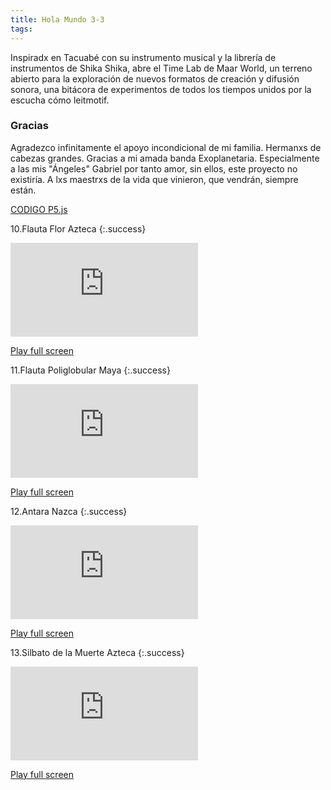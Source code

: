 ```yaml
---
title: Hola Mundo 3-3
tags: 
---
```


Inspiradx en Tacuabé con su instrumento musical y la librería de instrumentos de Shika Shika,  abre el Time Lab de Maar World, un terreno abierto para la exploración de nuevos formatos de creación y difusión sonora, una bitácora de experimentos de todos los tiempos unidos por la escucha cómo leitmotif. 


### Gracias 
Agradezco infinitamente el apoyo incondicional de mi familia.
Hermanxs de cabezas grandes.
Gracias a mi amada banda Exoplanetaria.
Especialmente a las mis "Ángeles" Gabriel por tanto amor, sin ellos, este proyecto no existiría. 
A lxs maestrxs de la vida que vinieron, que vendrán, siempre están. 

<a href="https://github.com/maar34/ENT-cards-player" rel="Maar World Player" target="_blank"> CODIGO P5.js </a> 

10.Flauta Flor Azteca
{:.success}

<div class="container">
  <iframe class="responsive-iframe" src="https://play.maar.world/?g=8&d=0&c=12" style="border: 0" ></iframe>
</div>

<a href="https://play.maar.world/?g=8&d=0&c=12 " rel="Maar World Player" target="_blank"> Play full screen</a> 

11.Flauta Poliglobular Maya
{:.success}

<div class="container">
  <iframe class="responsive-iframe" src="https://play.maar.world/?g=8&d=0&c=13" style="border: 0" ></iframe>
</div>

<a href="https://play.maar.world/?g=8&d=0&c=13 " rel="Maar World Player" target="_blank"> Play full screen</a> 

12.Antara Nazca
{:.success}

<div class="container">
  <iframe class="responsive-iframe" src="https://play.maar.world/?g=8&d=0&c=14" style="border: 0" ></iframe>
</div>

<a href="https://play.maar.world/?g=8&d=0&c=14 " rel="Maar World Player" target="_blank"> Play full screen</a> 

13.Silbato de la Muerte Azteca
{:.success}

<div class="container">
  <iframe class="responsive-iframe" src="https://play.maar.world/?g=8&d=0&c=15" style="border: 0" ></iframe>
</div>

<a href="https://play.maar.world/?g=8&d=0&c=15 " rel="Maar World Player" target="_blank"> Play full screen</a> 

